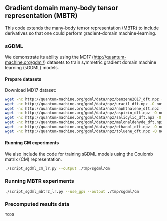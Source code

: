 ## Gradient domain many-body tensor representation (MBTR)

This code extends the many-body tensor representation (MBTR) to include derivatives so that one could perform gradient-domain machine-learning.

### sGDML

We demonstrate its ability using the MD17 (http://quantum-machine.org/gdml/) datasets to train symmetric gradient domain machine learning (sGDML) models.

#### Prepare datasets

Download MD17 dataset:

```bash
wget -nc http://quantum-machine.org/gdml/data/npz/benzene2017_dft.npz -O notebooks/datasets/md17/benzene2017_dft.npz
wget -nc http://quantum-machine.org/gdml/data/npz/uracil_dft.npz -O notebooks/datasets/md17/uracil_dft.npz
wget -nc http://quantum-machine.org/gdml/data/npz/naphthalene_dft.npz -O notebooks/datasets/md17/naphthalene_dft.npz
wget -nc http://quantum-machine.org/gdml/data/npz/aspirin_dft.npz -O notebooks/datasets/md17/aspirin_dft.npz
wget -nc http://quantum-machine.org/gdml/data/npz/salicylic_dft.npz -O notebooks/datasets/md17/salicylic_dft.npz
wget -nc http://quantum-machine.org/gdml/data/npz/malonaldehyde_dft.npz -O notebooks/datasets/md17/malonaldehyde_dft.npz
wget -nc http://quantum-machine.org/gdml/data/npz/ethanol_dft.npz -O notebooks/datasets/md17/ethanol_dft.npz
wget -nc http://quantum-machine.org/gdml/data/npz/toluene_dft.npz -O notebooks/datasets/md17/toluene_dft.npz
```

#### Running CM experiments

We also include the code for training sGDML models using the Coulomb matrix (CM) representation.

```bash
./script_sgdml_cm_lr.py --output ./tmp/sgdml/cm
```

### Running MBTR experiments

```bash
./script_sgdml_mbtr2_lr.py --use_gpu --output ./tmp/sgdml/cm
```

### Precomputed results data

```bash
TODO
```
